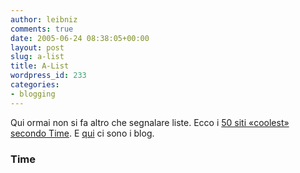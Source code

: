```yaml
---
author: leibniz
comments: true
date: 2005-06-24 08:38:05+00:00
layout: post
slug: a-list
title: A-List
wordpress_id: 233
categories:
- blogging
---
```


Qui ormai non si fa altro che segnalare liste. Ecco i [50 siti «coolest» secondo Time](http://www.time.com/time/2005/websites/?promoid=rss_top). E [qui](http://www.time.com/time/business/article/0,8599,1072872,00.html#postsecret) ci sono i blog.  



### Time
